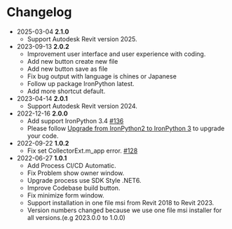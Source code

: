 # Changelog
- 2025-03-04 **2.1.0**
  - Support Autodesk Revit version 2025.
- 2023-09-13 **2.0.2**
  - Improvement user interface and user experience with coding.
  - Add new button create new file
  - Add new button save as file
  - Fix bug output with language is chines or Japanese
  - Follow up package IronPython latest.
  - Add more shortcut default.
- 2023-04-14 **2.0.1**
  - Support Autodesk Revit version 2024.
- 2022-12-16 **2.0.0**
  - Add support IronPython 3.4 [#136](https://github.com/architecture-building-systems/revitpythonshell/pull/136)
  - Please follow [Upgrade from IronPython2 to IronPython 3](https://github.com/IronLanguages/ironpython3/blob/master/Documentation/upgrading-from-ipy2.md) to upgrade your code.
- 2022-09-22 **1.0.2**
  - Fix set CollectorExt.m_app error. [#128](https://github.com/architecture-building-systems/revitpythonshell/pull/128)
- 2022-06-27 **1.0.1**
  - Add Process CI/CD Automatic.
  - Fix Problem show owner window.
  - Upgrade process use SDK Style .NET6.
  - Improve Codebase build button.
  - Fix minimize form window.
  - Support installation in one file msi from Revit 2018 to Revit 2023.
  - Version numbers changed because we use one file msi installer for all versions.(e.g 2023.0.0 to 1.0.0)

